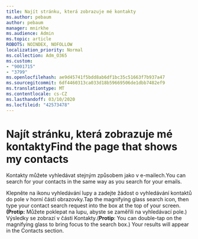 ```yaml
---
title: Najít stránku, která zobrazuje mé kontakty
ms.author: pebaum
author: pebaum
manager: mnirkhe
ms.audience: Admin
ms.topic: article
ROBOTS: NOINDEX, NOFOLLOW
localization_priority: Normal
ms.collection: Adm_O365
ms.custom:
- "9001715"
- "3799"
ms.openlocfilehash: ae9d45741f5bdd8ab6df1bc35c51663f7b937a47
ms.sourcegitcommit: 6df4460313ca033d18b59669506de1dbb7482ef9
ms.translationtype: MT
ms.contentlocale: cs-CZ
ms.lasthandoff: 03/10/2020
ms.locfileid: "42573478"
---
```

# <a name="find-the-page-that-shows-my-contacts"></a><span data-ttu-id="5fd26-102">Najít stránku, která zobrazuje mé kontakty</span><span class="sxs-lookup"><span data-stu-id="5fd26-102">Find the page that shows my contacts</span></span>

<span data-ttu-id="5fd26-103">Kontakty můžete vyhledávat stejným způsobem jako v e-mailech.</span><span class="sxs-lookup"><span data-stu-id="5fd26-103">You can search for your contacts in the same way as you search for your emails.</span></span>
 
<span data-ttu-id="5fd26-104">Klepněte na ikonu vyhledávání lupy a zadejte žádost o vyhledávání kontaktů do pole v horní části obrazovky.</span><span class="sxs-lookup"><span data-stu-id="5fd26-104">Tap the magnifying glass search icon, then type your contact search request into the box at the top of your screen.</span></span> <span data-ttu-id="5fd26-105">**(Protip:** Můžete poklepat na lupu, abyste se zaměřili na vyhledávací pole.) Výsledky se zobrazí v části Kontakty.</span><span class="sxs-lookup"><span data-stu-id="5fd26-105">(**Protip**: You can double-tap on the magnifying glass to bring focus to the search box.) Your results will appear in the Contacts section.</span></span>
